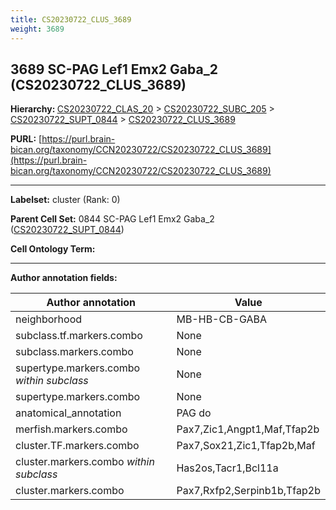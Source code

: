 ```yaml
---
title: CS20230722_CLUS_3689
weight: 3689
---
```

## 3689 SC-PAG Lef1 Emx2 Gaba_2 (CS20230722_CLUS_3689)
<b>Hierarchy: </b>
[CS20230722_CLAS_20](../CS20230722_CLAS_20) >
[CS20230722_SUBC_205](../CS20230722_SUBC_205) >
[CS20230722_SUPT_0844](../CS20230722_SUPT_0844) >
[CS20230722_CLUS_3689](../CS20230722_CLUS_3689)

**PURL:** [https://purl.brain-bican.org/taxonomy/CCN20230722/CS20230722_CLUS_3689](https://purl.brain-bican.org/taxonomy/CCN20230722/CS20230722_CLUS_3689)

---


**Labelset:** cluster (Rank: 0)

**Parent Cell Set:** 0844 SC-PAG Lef1 Emx2 Gaba_2 ([CS20230722_SUPT_0844](../CS20230722_SUPT_0844))



**Cell Ontology Term:** 

[MARKER GENES.]: #


---

[TRANSFERRED ANNOTATIONS.]: #


[AUTHOR ANNOTATION FIELDS.]: #


**Author annotation fields:**

| Author annotation | Value |
|-------------------|-------|
|neighborhood|MB-HB-CB-GABA|
|subclass.tf.markers.combo|None|
|subclass.markers.combo|None|
|supertype.markers.combo _within subclass_|None|
|supertype.markers.combo|None|
|anatomical_annotation|PAG do|
|merfish.markers.combo|Pax7,Zic1,Angpt1,Maf,Tfap2b|
|cluster.TF.markers.combo|Pax7,Sox21,Zic1,Tfap2b,Maf|
|cluster.markers.combo _within subclass_|Has2os,Tacr1,Bcl11a|
|cluster.markers.combo|Pax7,Rxfp2,Serpinb1b,Tfap2b|
